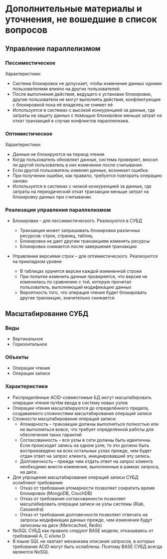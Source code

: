 # Дополнительные материалы и уточнения, не вошедшие в список вопросов

## Управление параллелизмом

### Пессиместическое

Характеристики:

- Система блокировок не допускает, чтобы изменение данных одними пользователями влияло на других пользователей.
- После выполнения действия, ведущего к установке блокировки, другие пользователи не могут выполнять действия, конфликтующие с блокировкой пока её владелец не снимет её
- Используется в системах с высокой конкуренцией за данные, где затраты на защиту данных с помощью блокировок меньше затрат на откат транзакций в случае конфликтов параллелизма.

### Оптимистическое

Характеристики:

- Данные не блокируются на период чтения
- Когда пользователь обновляет данные, система проверяет, вносил ли другой пользователь в них изменение после считывания.
- Если другой пользователь изменял данные, возникает ошибка.
- При получении ошибки, как правило, требуется повторить операцию заново
- Используется в системах с низкой конкуренцией за данные, где затраты на периодический откат транзакции меньше затрат на блокировку данных при считывании.

### Реализация управления параллелизмом

- Блокировки – для пессимистического. Реализуются в СУБД

  - Транзакция может запрашивать блокировки различных ресурсов: строк, страниц, таблиц
  - Блокировка не дает другим транзакциям изменять ресурсы
  - Блокировка снимается после завершения транзакции

- Управление версиями строк – для оптимистического. Реализуются на прикладном уровне

  - В таблицах хранятся версии каждой измененной строки
  - При попытке изменить данные проверяется, что версия не изменилась по сравнению с той, которую прочитал пользователь, выполняющий модификацию данных
  - Вероятность того, что операция чтения будет блокировать другие транзакции, значительно снижается.

## Масштабирование СУБД

### Виды

- Вертикальное
- Горизонтальное

### Объекты

- Операции чтения
- Операции записи

### Характеристики

- Распределённые ACID-совместимые БД могут масштабировать операции чтения путём ввода в систему новых узлов
- Операции чтения масштабируются до определённого предела, создаваемого сложностями масштабирования операций записи
- Сложности масштабирования операций записи:
  - Атомарность – транзакции должны выполняться полностью или не выполняться вовсе, что требует определённой работы для обеспечения таких гарантий
  - Согласованность – все узлы в сети должны быть идентичны. Если происходит запись на одном узле, то это должно быть воспроизведено на всех остальных узлах прежде, чем будет отдан ответ на запрос клиента, инициировавший эту запись.
  - Долговечность – прежде чем отдать ответ на запрос клиента необходимо внести изменения, выполненные в рамках запроса, на диск.
- Для упрощения масштабирования операций записи СУБД ослабляют требования:
  - Отказ от требования атомарности позволяет сократить время блокировок (MongoDB, CouchDB)
  - Отказ от требования согласованности позволяет масштабировать операции записи на узлы системы (Riak, Cassandra)
  - Отказ от требования долговечности позволяет отвечать на запросы модификации данных прежде, чем изменения будут записаны на диск (Memcached, Redis)
- NoSQL СУБД как правило следуют BASE модели, отказываясь от требований A, C и/или D
- В языке SQL не хватает механизма описания запросов, в которых требования ACID могут быть ослаблены. Поэтому BASE СУБД всегда являются NoSQL

